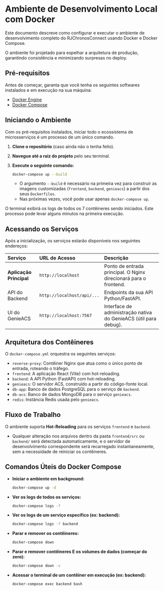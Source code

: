 # Ambiente de Desenvolvimento Local com Docker

Este documento descreve como configurar e executar o ambiente de desenvolvimento completo do RJChronosConnect usando Docker e Docker Compose.

O ambiente foi projetado para espelhar a arquitetura de produção, garantindo consistência e minimizando surpresas no deploy.

## Pré-requisitos

Antes de começar, garanta que você tenha os seguintes softwares instalados e em execução na sua máquina:

- [Docker Engine](https://docs.docker.com/engine/install/)
- [Docker Compose](https://docs.docker.com/compose/install/)

## Iniciando o Ambiente

Com os pré-requisitos instalados, iniciar todo o ecossistema de microsserviços é um processo de um único comando.

1. **Clone o repositório** (caso ainda não o tenha feito).

2. **Navegue até a raiz do projeto** pelo seu terminal.

3. **Execute o seguinte comando:**
   ```bash
   docker-compose up --build
   ```
   - O argumento `--build` é necessário na primeira vez para construir as imagens customizadas (`frontend`, `backend`, `genieacs`) a partir dos seus `Dockerfiles`.
   - Nas próximas vezes, você pode usar apenas `docker-compose up`.

O terminal exibirá os logs de todos os 7 contêineres sendo iniciados. Este processo pode levar alguns minutos na primeira execução.

## Acessando os Serviços

Após a inicialização, os serviços estarão disponíveis nos seguintes endereços:

| Serviço | URL de Acesso | Descrição |
| :--- | :--- | :--- |
| **Aplicação Principal** | `http://localhost` | Ponto de entrada principal. O Nginx direcionará para o frontend. |
| API do Backend | `http://localhost/api/...` | Endpoints da sua API Python/FastAPI. |
| UI do GenieACS | `http://localhost:7567` | Interface de administração nativa do GenieACS (útil para debug). |

## Arquitetura dos Contêineres

O `docker-compose.yml` orquestra os seguintes serviços:

- `reverse-proxy`: Contêiner Nginx que atua como o único ponto de entrada, roteando o tráfego.
- `frontend`: A aplicação React (Vite) com hot-reloading.
- `backend`: A API Python (FastAPI) com hot-reloading.
- `genieacs`: O servidor ACS, construído a partir do código-fonte local.
- `db-app`: Banco de dados PostgreSQL para o serviço de `backend`.
- `db-acs`: Banco de dados MongoDB para o serviço `genieacs`.
- `redis`: Instância Redis usada pelo `genieacs`.

## Fluxo de Trabalho

O ambiente suporta **Hot-Reloading** para os serviços `frontend` e `backend`.

- Qualquer alteração nos arquivos dentro da pasta `frontend/src` ou `backend/` será detectada automaticamente, e o servidor de desenvolvimento correspondente será recarregado instantaneamente, sem a necessidade de reiniciar os contêineres.

## Comandos Úteis do Docker Compose

- **Iniciar o ambiente em background:**
  ```bash
  docker-compose up -d
  ```

- **Ver os logs de todos os serviços:**
  ```bash
  docker-compose logs -f
  ```

- **Ver os logs de um serviço específico (ex: backend):**
  ```bash
  docker-compose logs -f backend
  ```

- **Parar e remover os contêineres:**
  ```bash
  docker-compose down
  ```

- **Parar e remover contêineres E os volumes de dados (começar do zero):**
  ```bash
  docker-compose down -v
  ```

- **Acessar o terminal de um contêiner em execução (ex: backend):**
  ```bash
  docker-compose exec backend bash
  ```
